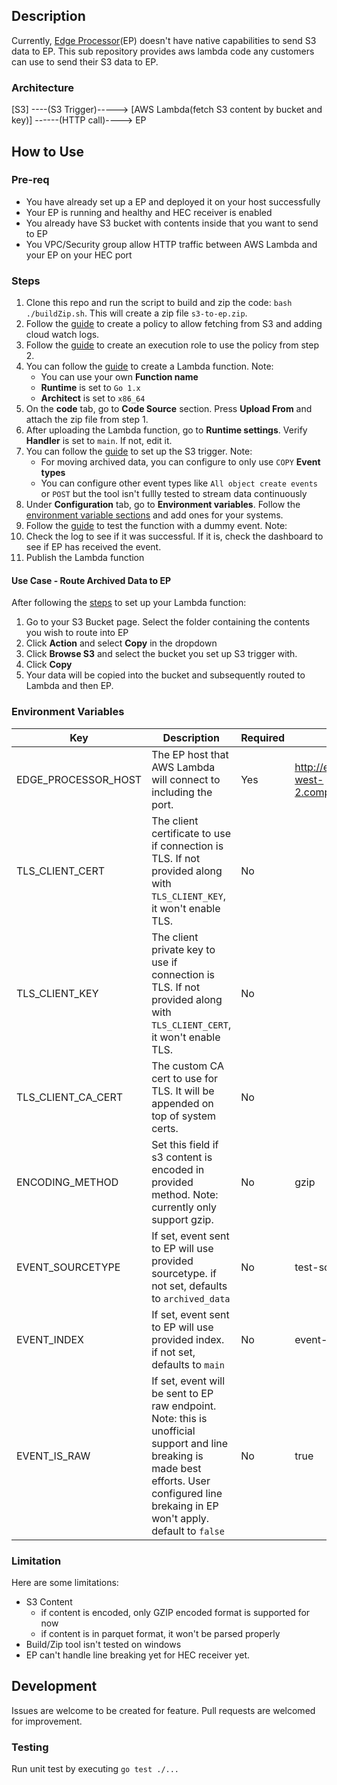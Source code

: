 ## Description

Currently, [Edge Processor](https://docs.splunk.com/Documentation/SplunkCloud/9.0.2303/EdgeProcessor/AboutEdgeProcessorSolution)(EP) doesn't have native capabilities to send S3 data to EP. This sub repository provides aws lambda code any customers can use to send their S3 data to EP.

### Architecture

[S3] ----(S3 Trigger)-----> [AWS Lambda(fetch S3 content by bucket and key)] ------(HTTP call)----> EP

## How to Use

### Pre-req

- You have already set up a EP and deployed it on your host successfully
- Your EP is running and healthy and HEC receiver is enabled
- You already have S3 bucket with contents inside that you want to send to EP
- You VPC/Security group allow HTTP traffic between AWS Lambda and your EP on your HEC port

### Steps

1. Clone this repo and run the script to build and zip the code: `bash ./buildZip.sh`. This will create a zip file `s3-to-ep.zip`.
2. Follow the [guide](https://docs.aws.amazon.com/lambda/latest/dg/with-s3-example.html#with-s3-example-create-policy) to create a policy to allow fetching from S3 and adding cloud watch logs.
3. Follow the [guide](https://docs.aws.amazon.com/lambda/latest/dg/with-s3-example.html#with-s3-example-create-role) to create an execution role to use the policy from step 2.
4. You can follow the [guide](https://docs.aws.amazon.com/lambda/latest/dg/with-s3-example.html#with-s3-example-create-function) to create a Lambda function. Note:
   - You can use your own **Function name**
   - **Runtime** is set to ``Go 1.x``
   - **Architect** is set to ``x86_64``
5. On the **code** tab, go to **Code Source** section. Press **Upload From** and attach the zip file from step 1.
6. After uploading the Lambda function, go to **Runtime settings**. Verify **Handler** is set to ``main``. If not, edit it. 
7. You can follow the [guide](https://docs.aws.amazon.com/lambda/latest/dg/with-s3-example.html#with-s3-example-create-trigger) to set up the S3 trigger. Note:
   - For moving archived data, you can configure to only use `COPY` **Event types**
   - You can configure other event types like `All object create events` or `POST` but the tool isn't fullly tested to stream data continuously
8. Under **Configuration** tab, go to **Environment variables**. Follow the [environment variable sections](#environment-variables) and add ones for your systems.
9. Follow the [guide](https://docs.aws.amazon.com/lambda/latest/dg/with-s3-example.html#with-s3-example-test-dummy-event) to test the function with a dummy event. Note:
10. Check the log to see if it was successful. If it is, check the dashboard to see if EP has received the event.
11. Publish the Lambda function

#### Use Case - Route Archived Data to EP

After following the [steps](#steps) to set up your Lambda function:
1. Go to your S3 Bucket page. Select the folder containing the contents you wish to route into EP
2. Click **Action** and select **Copy** in the dropdown
3. Click **Browse S3** and select the bucket you set up S3 trigger with.
4. Click **Copy**
5. Your data will be copied into the bucket and subsequently routed to Lambda and then EP.

### Environment Variables

| Key                 | Description                                                                                                                                                                                 | Required | Example Value                                                 |
|---------------------|---------------------------------------------------------------------------------------------------------------------------------------------------------------------------------------------|----------|---------------------------------------------------------------|
| EDGE_PROCESSOR_HOST | The EP host that AWS Lambda will connect to including the port.                                                                                                                             | Yes      | http://ec2-26-78-145-255.us-west-2.compute.amazonaws.com:8088 |
| TLS_CLIENT_CERT     | The client certificate to use if connection is TLS. If not provided along with `TLS_CLIENT_KEY`, it won't enable TLS.                                                                       | No       |                                                               |
| TLS_CLIENT_KEY      | The client private key to use if connection is TLS. If not provided along with `TLS_CLIENT_CERT`, it won't enable TLS.                                                                      | No       |                                                               |
| TLS_CLIENT_CA_CERT  | The custom CA cert to use for TLS. It will be appended on top of system certs.                                                                                                              | No       |                                                               |
| ENCODING_METHOD     | Set this field if s3 content is encoded in provided method. Note: currently only support gzip.                                                                                              | No       | gzip                                                          |
| EVENT_SOURCETYPE    | If set, event sent to EP will use provided sourcetype. if not set, defaults to `archived_data`                                                                                              | No       | test-sourcetype                                               |
| EVENT_INDEX         | If set, event sent to EP will use provided index. if not set, defaults to `main`                                                                                                            | No       | event-index                                                   |
| EVENT_IS_RAW        | If set, event will be sent to EP raw endpoint. Note: this is unofficial support and line breaking is made best efforts. User configured line brekaing in EP won't apply. default to `false` | No       | true                                                          |

### Limitation

Here are some limitations:
- S3 Content
  - if content is encoded, only GZIP encoded format is supported for now
  - if content is in parquet format, it won't be parsed properly
- Build/Zip tool isn't tested on windows
- EP can't handle line breaking yet for HEC receiver yet.

## Development

Issues are welcome to be created for feature. Pull requests are welcomed for improvement.

### Testing

Run unit test by executing `go test ./...`